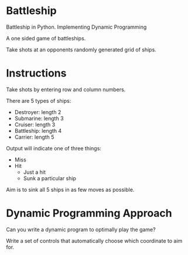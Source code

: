 Battleship
==========

Battleship in Python. Implementing Dynamic Programming


A one sided game of battleships.

Take shots at an opponents randomly generated grid of ships.

Instructions
===========
Take shots by entering row and column numbers.

There are 5 types of ships:
* Destroyer: length 2
* Submarine: length 3
* Cruiser: length 3
* Battleship: length 4
* Carrier: length 5

Output will indicate one of three things:
* Miss
* Hit
  * Just a hit
  * Sunk a particular ship

Aim is to sink all 5 ships in as few moves as possible. 


Dynamic Programming Approach
============================

Can you write a dynamic program to optimally play the game? 

Write a set of controls that automatically choose which coordinate to aim for.
